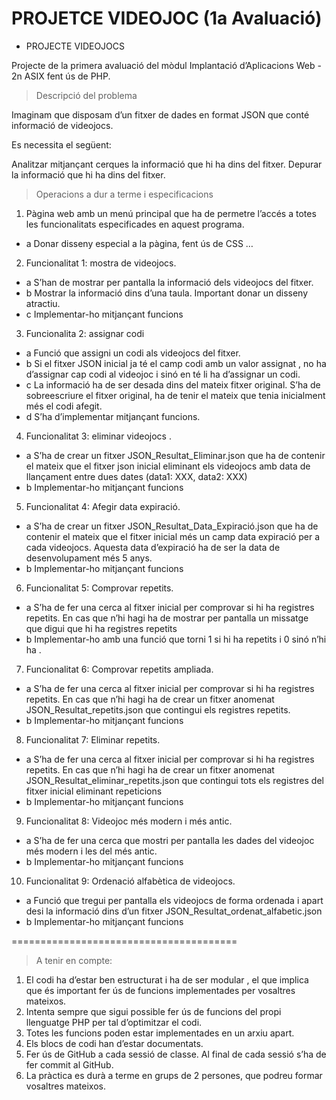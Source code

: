# PROJETCE VIDEOJOC (1a Avaluació)

- PROJECTE VIDEOJOCS 

Projecte de la primera avaluació del mòdul Implantació d’Aplicacions Web - 2n ASIX fent ús de PHP.

> Descripció del problema

Imaginam que disposam d’un fitxer de dades en format JSON que conté informació de videojocs. 

Es necessita el següent: 

Analitzar mitjançant cerques la informació que hi ha dins del fitxer.
Depurar la informació que hi ha dins del fitxer.

> Operacions a dur a terme i especificacions

1. Pàgina web amb un menú principal que ha de permetre l’accés a totes les funcionalitats especificades en aquest programa. 

- a Donar disseny especial a la pàgina, fent ús de CSS …

2. Funcionalitat 1: mostra de videojocs. 

- a S’han de mostrar per pantalla la informació dels videojocs del fitxer.
- b Mostrar la informació dins d’una taula. Important donar un disseny atractiu. 
- c Implementar-ho mitjançant funcions

3. Funcionalita 2: assignar codi
- a Funció que assigni un codi als videojocs del fitxer.
- b Si el fitxer JSON inicial ja té el camp codi amb un valor assignat , no ha d’assignar cap codi al videojoc i sinó en té li ha d’assignar un codi.
- c La informació ha de ser desada dins del mateix fitxer original. S’ha de sobreescriure el fitxer original, ha de tenir el mateix que tenia inicialment més el codi afegit. 
- d S’ha d’implementar mitjançant funcions. 

4. Funcionalitat 3: eliminar videojocs .
- a S’ha de crear un fitxer JSON_Resultat_Eliminar.json que ha de contenir el mateix que el fitxer json inicial eliminant els videojocs amb data de llançament entre dues dates (data1: XXX, data2: XXX)
- b Implementar-ho mitjançant funcions

5. Funcionalitat 4: Afegir data expiració. 
- a S’ha de crear un fitxer JSON_Resultat_Data_Expiració.json que ha de contenir el mateix que el fitxer inicial més un camp data expiració per a cada videojocs. Aquesta data d’expiració ha de ser la data de desenvolupament més 5 anys.
- b Implementar-ho mitjançant funcions
 
6. Funcionalitat 5: Comprovar repetits. 
- a S’ha de fer una cerca al fitxer inicial per comprovar si hi ha registres repetits. En cas que n’hi hagi ha de mostrar per pantalla un missatge que digui que hi ha registres repetits
- b Implementar-ho amb una funció que torni 1 si hi ha repetits i 0 sinó n’hi ha . 

7. Funcionalitat 6: Comprovar repetits ampliada. 
- a S’ha de fer una cerca al fitxer inicial per comprovar si hi ha registres repetits. En cas que n’hi hagi ha de crear un fitxer anomenat JSON_Resultat_repetits.json que contingui els registres repetits. 
- b Implementar-ho mitjançant funcions

8. Funcionalitat 7: Eliminar repetits. 
- a S’ha de fer una cerca al fitxer inicial per comprovar si hi ha registres repetits. En cas que n’hi hagi ha de crear un fitxer anomenat JSON_Resultat_eliminar_repetits.json que contingui tots els registres del fitxer inicial eliminant repeticions 
- b Implementar-ho mitjançant funcions

9. Funcionalitat 8: Videojoc més modern i més antic.
- a S’ha de fer una cerca que mostri per pantalla les dades del videojoc més modern i les del més antic.
- b Implementar-ho mitjançant funcions

10. Funcionalitat 9: Ordenació alfabètica de videojocs.
- a Funció que tregui per pantalla els videojocs de forma ordenada i apart desi la informació dins d’un fitxer JSON_Resultat_ordenat_alfabetic.json
- b Implementar-ho mitjançant funcions

=======================================

> A tenir en compte: 
1. El codi ha d’estar ben estructurat i ha de ser modular , el que implica que és important fer ús de funcions implementades per vosaltres mateixos.
2. Intenta sempre que sigui possible fer ús de funcions del propi llenguatge PHP per tal d’optimitzar el codi.
3. Totes les funcions poden estar implementades en un arxiu apart.
4. Els blocs de codi han d’estar documentats. 
5. Fer ús de GitHub a cada sessió de classe. Al final de cada sessió s’ha de fer commit al GitHub.
6. La pràctica es durà a terme en grups de 2 persones, que podreu formar vosaltres mateixos. 